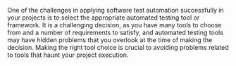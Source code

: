One of the challenges in applying software test automation successfully in your projects is to select the appropriate automated testing tool or framework. It is a challenging decision, as you have many tools to choose from and a number of requirements to satisfy, and automated testing tools may have hidden problems that you overlook at the time of making the decision. Making the right tool choice is crucial to avoiding problems related to tools that haunt your project execution.

